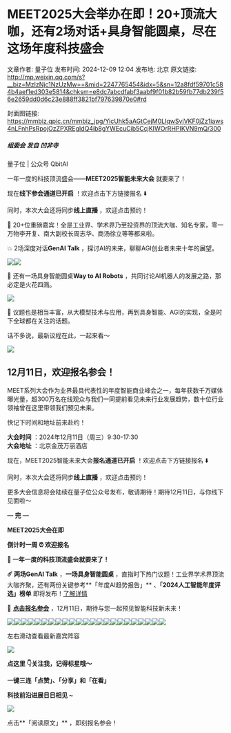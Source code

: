 # MEET2025大会举办在即！20+顶流大咖，还有2场对话+具身智能圆桌，尽在这场年度科技盛会

文章作者: 量子位
发布时间: 2024-12-09 12:04
发布地: 北京
原文链接: http://mp.weixin.qq.com/s?__biz=MzIzNjc1NzUzMw==&mid=2247765454&idx=5&sn=12a8fdf59701c584b4aef1ed303e5814&chksm=e8dc7abcdfabf3aabf9f01b82b59fb77db239f56e2659dd0d6c23e888ff3821bf797639870e0#rd

封面图链接: https://mmbiz.qpic.cn/mmbiz_jpg/YicUhk5aAGtCejM0LIqwSvjVKF0jZz1iaws4nLFnhPsRpojOzZPXREgIdQ4ib8gYWEcuCib5CcjKIWOrRHPIKVN9mQ/300

##### 组委会 发自 凹非寺  
量子位 | 公众号 QbitAI

一年一度的科技顶流盛会——**MEET2025智能未来大会** 就要来了！

现在**线下参会通道已开启** ！欢迎点击下方链接报名 ⬇️

  

同时，本次大会还将同步**线上直播** ，欢迎点击预约！

🌟 20+位重磅嘉宾！全是工业界、学术界乃至投资界的顶流大咖、知名专家，零一万物李开复、南大副校长周志华、商汤徐立等等都来啦。

💥 2场深度对话**GenAI Talk** ，探讨AI的未来，聊聊AGI创业者未来十年的展望。

![](https://mmbiz.qpic.cn/mmbiz_png/YicUhk5aAGtCtMvFaFiaK2nzibnwJhbmxnm0lAcZyDrxzIibUicZwglRic850hOZ7q3CYKdIibtoQQdiclMI28NZ44Bp9w/640?wx_fmt=png&from=appmsg)![](https://mmbiz.qpic.cn/mmbiz_png/YicUhk5aAGtCtMvFaFiaK2nzibnwJhbmxnm1roZkVFBD70rKzDEgIPMrBh253n3C382Ao9wSsJb6sSCbibH1dnThdg/640?wx_fmt=png&from=appmsg)

🤖 还有一场具身智能圆桌**Way to AI Robots** ，共同讨论AI机器人的发展之路，那必定是火花四溅。

![](https://mmbiz.qpic.cn/mmbiz_png/YicUhk5aAGtCtMvFaFiaK2nzibnwJhbmxnmG1tRfLc5EicIA6g362OmLUs1pG0yTJHBugiaGZLmvn8YIG1zdnSGLXGA/640?wx_fmt=png&from=appmsg)

📖 议题也是相当丰富，从大模型技术与应用，再到具身智能、AGI的实现，全是时下全球都在关注的话题。

话不多说，最新议程在此，一起来看～  

![](https://mmbiz.qpic.cn/mmbiz_jpg/YicUhk5aAGtCtMvFaFiaK2nzibnwJhbmxnmFOZ3R31eMj33wUibuHqQ9IuIBtw9NF3KQU34AH6eZcD9gP96ic8OhH9w/640?wx_fmt=jpeg&from=appmsg)

## 12月11日，欢迎报名参会！

MEET系列大会作为业界最具代表性的年度智能商业峰会之一，每年获数千万媒体曝光量，超300万名在线观众与我们一同提前看见未来行业发展趋势，数十位行业领袖曾在这里带领我们预见未来。

快记下时间和地址前来赴约！

**大会时间** ：2024年12月11日（周三）9:30-17:30  
**大会地址** ：北京金茂万丽酒店

现在，MEET2025智能未来大会**报名通道已开启** ！欢迎点击下方链接报名 ⬇️

同时，本次大会还将同步**线上直播** ，欢迎点击预约！

更多大会信息将会陆续在量子位公众号发布，敬请期待！期待12月11日，与你线下见面啦～

— **完** —

**MEET2025大会在即**

**倒计时一周 ⏰ 欢迎报名**

**🌟 一年一度的科技顶流盛会就要来了！**

**☄️ 两场GenAI Talk** ，**一场具身智能圆桌**
，直指时下热门议题！工业界学术界顶流大咖齐聚，还有两份关键参考**「年度AI趋势报告」** 、**「2024人工智能年度评选」榜单**
即将发布！[了解详情](https://mp.weixin.qq.com/s?__biz=MzIzNjc1NzUzMw==&mid=2247763774&idx=2&sn=6f32504630c340521c0a8240e5470f3f&scene=21#wechat_redirect)

🚀 **[点击报名参会]()** ，12月11日，期待与您一起预见智能科技新未来！

![](https://mmbiz.qpic.cn/mmbiz_png/YicUhk5aAGtCejM0LIqwSvjVKF0jZz1iawbK0TBicGwFzuuCTLIJb7nwGrUSDc5Bk1bXaZyBeIyF8q2icvicz0dZ3QQ/640?wx_fmt=png&from=appmsg)![](https://mmbiz.qpic.cn/mmbiz_png/YicUhk5aAGtCejM0LIqwSvjVKF0jZz1iawpXk36BSlIWKiaSic6ZLhicgADMQGLgiaaDJcGdd2KFs5ee6CNO4AMPP2rQ/640?wx_fmt=png&from=appmsg)![](https://mmbiz.qpic.cn/mmbiz_png/YicUhk5aAGtCejM0LIqwSvjVKF0jZz1iawQSsGO66M2jTXSopomPNonUDJ2fMTnTQc0HxHzlbLtILR8MdJZiaSQgg/640?wx_fmt=png&from=appmsg)![](https://mmbiz.qpic.cn/mmbiz_png/YicUhk5aAGtCejM0LIqwSvjVKF0jZz1iaw6OEJeT0p1hxgCt4oTXH80M5ujGQN2vny6v5Dic2ED9lnO49FSFbwQibQ/640?wx_fmt=png&from=appmsg)![](https://mmbiz.qpic.cn/mmbiz_png/YicUhk5aAGtCejM0LIqwSvjVKF0jZz1iaw0rTiaKZMsYa0mxOzR0GJLEg7ktgic8wx9ySRrK3fpIVMs2hkCfibaaqGg/640?wx_fmt=png&from=appmsg)![](https://mmbiz.qpic.cn/mmbiz_png/YicUhk5aAGtCejM0LIqwSvjVKF0jZz1iawBKP74NxIZnzScU59IRjFCSwKnK61YqcPUB5mZxM2pY7Bs0T8H5XibibA/640?wx_fmt=png&from=appmsg)![](https://mmbiz.qpic.cn/mmbiz_png/YicUhk5aAGtCejM0LIqwSvjVKF0jZz1iawokooa72EX42gSmTKs1iaK2ItRRQZLVAwMZO74YmxmicuuXAH6ibrt4Eng/640?wx_fmt=png&from=appmsg)![](https://mmbiz.qpic.cn/mmbiz_png/YicUhk5aAGtCejM0LIqwSvjVKF0jZz1iawoVic810UuLKujyTcEUzxQov7odkwXxgKqcaLEgJjppHEMNicrJSnba6Q/640?wx_fmt=png&from=appmsg)![](https://mmbiz.qpic.cn/mmbiz_png/YicUhk5aAGtCejM0LIqwSvjVKF0jZz1iaw7KN1D5RHw0Pdo5QOnPpwU46Ot81p9rbuyBCtyXShbE1FvEp0wZsTAA/640?wx_fmt=png&from=appmsg)![](https://mmbiz.qpic.cn/mmbiz_png/YicUhk5aAGtCejM0LIqwSvjVKF0jZz1iawiaktlDD77d2SdL78esbGo9psYTfy33wTgjVAgg8xfiaQbluK10wsBcMw/640?wx_fmt=png&from=appmsg)![](https://mmbiz.qpic.cn/mmbiz_png/YicUhk5aAGtCejM0LIqwSvjVKF0jZz1iawhcxnds18ohN9ovCodRniagCazAgtH0FzPLIxQwKXXlNlhTtck4m8DJg/640?wx_fmt=png&from=appmsg)![](https://mmbiz.qpic.cn/mmbiz_png/YicUhk5aAGtCejM0LIqwSvjVKF0jZz1iawd2fZZdddKibBRXCnHJMmjDjdjVAThW3d2ictfs2MaS8PBdWib92y5T9UA/640?wx_fmt=png&from=appmsg)![](https://mmbiz.qpic.cn/mmbiz_png/YicUhk5aAGtCejM0LIqwSvjVKF0jZz1iawiaU6Mq7ZhGVI1ZLzXupQVe6QHOrvsRDcVkMMn06UtNY1VHtUqQQKRMw/640?wx_fmt=png&from=appmsg)![](https://mmbiz.qpic.cn/mmbiz_png/YicUhk5aAGtCejM0LIqwSvjVKF0jZz1iawtO0W2URtDHibDaLuglhAFm0fvBCy5rgUhJribibPXh42p2QGL1GrpYcEg/640?wx_fmt=png&from=appmsg)![](https://mmbiz.qpic.cn/mmbiz_png/YicUhk5aAGtCejM0LIqwSvjVKF0jZz1iawjkShEzS4G7lKE9HaLlxjzZYUsBkmQgNNYwGhmibuECFXlIeGApjia0ibg/640?wx_fmt=png&from=appmsg)![](https://mmbiz.qpic.cn/mmbiz_png/YicUhk5aAGtCejM0LIqwSvjVKF0jZz1iawfGGwv7jZlqVlITsiacuQqghkpvyqMT6cyjSyoEe0oqwRhiae0KY8mYKw/640?wx_fmt=png&from=appmsg)![](https://mmbiz.qpic.cn/mmbiz_png/YicUhk5aAGtCejM0LIqwSvjVKF0jZz1iawF9tWN1iaaia7WIyYJkYBqsQzt2yKECUlz2CHI8MFH1p3zscpZqBmmolg/640?wx_fmt=png&from=appmsg)![](https://mmbiz.qpic.cn/mmbiz_png/YicUhk5aAGtCejM0LIqwSvjVKF0jZz1iawN4hdEwbicaEyMk8jS6QibD6men7JgelmWVOG9a26SesyX8q0gInxsichA/640?wx_fmt=png&from=appmsg)![](https://mmbiz.qpic.cn/mmbiz_png/YicUhk5aAGtCejM0LIqwSvjVKF0jZz1iawofiaDzkmkqvOLz9kicibibDYhn4ILJiaYfMZ8UhDn0cpJmbiagfWgXxAzmdg/640?wx_fmt=png&from=appmsg)![](https://mmbiz.qpic.cn/mmbiz_png/YicUhk5aAGtCejM0LIqwSvjVKF0jZz1iawXJtxycAT07VDVSlzFoEIQ6B1RbepTb3JE97cvrWJhJia4lk9oldehew/640?wx_fmt=png&from=appmsg)![](https://mmbiz.qpic.cn/mmbiz_png/YicUhk5aAGtCejM0LIqwSvjVKF0jZz1iawiblUvA9cpqem4U3YErjs0XMbfbKAt73VoW6j6Z0pAQS3gv4DYkszIrA/640?wx_fmt=png&from=appmsg)![](https://mmbiz.qpic.cn/mmbiz_png/YicUhk5aAGtCejM0LIqwSvjVKF0jZz1iaw6Wdy3cjPA5WKahia161RUgRebKU7AKicPFC0iamfJ0Skdlh3lpKpyicYxQ/640?wx_fmt=png&from=appmsg)![](https://mmbiz.qpic.cn/mmbiz_svg/g9RQicMD01M1vIWlXly8hwOp5863MWsuDJxVIloCYoUYbxGOMLfmCPxL57s05sPiaSPKdZQ77z26nSJWwfwl2eLjiahSdQ0pL3H/640?wx_fmt=svg&from=appmsg)

左右滑动查看最新嘉宾阵容

![](https://mmbiz.qpic.cn/mmbiz_svg/g9RQicMD01M1vIWlXly8hwOp5863MWsuDJxVIloCYoUYbxGOMLfmCPxL57s05sPiaSPKdZQ77z26nSJWwfwl2eLjiahSdQ0pL3H/640?wx_fmt=svg&from=appmsg)

  

**点这里 👇关注我，记得标星哦～**

**一键三连「点赞」、「分享」和「在看」**

**科技前沿进展日日相见 ~**

![](https://mmbiz.qpic.cn/mmbiz_svg/g9RQicMD01M0tYoRQT2cMQRmPS5ZDyrrfzeksiay90KaDzlGBH61icqHxmgFKfvfXtVuwTHV740CDLAaXU1LIfZyoJEpYKcRIiaE/640?wx_fmt=svg)

点击**「阅读原文」** ，即刻报名参会！

